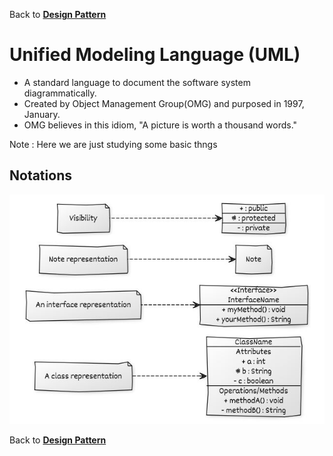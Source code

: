 Back to [**Design Pattern**](README.md)
# Unified Modeling Language (UML)

* A standard language to document the software system diagrammatically.
* Created by Object Management Group(OMG) and purposed in 1997, January.
* OMG believes in this idiom, "A picture is worth a thousand words."

Note : Here we are just studying some basic thngs

## Notations

  <div align="center">
      <p>
         <div>
             <img src="images/Class&Interface_UML_representation.JPG" alt="Factory Design Pattern Image File">
         </div>
      </p>
   </div>


Back to [**Design Pattern**](README.md)
